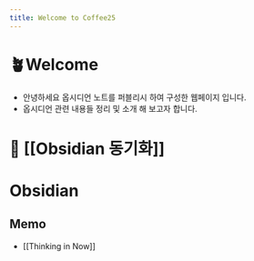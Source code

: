 ```yaml
---
title: Welcome to Coffee25
---
```


# 🪴Welcome
- 안녕하세요 옵시디언 노트를 퍼블리시 하여 구성한 웹페이지 입니다.
- 옵시디언 관련 내용들 정리 및 소개 해 보고자 합니다.


# 🔧 [[Obsidian 동기화]] 

# Obsidian 
## Memo
- [[Thinking in Now]]
